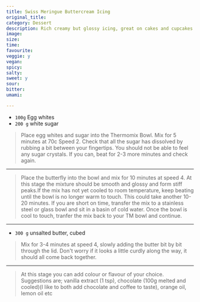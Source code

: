 ```yaml
---
title: Swiss Meringue Buttercream Icing
original_title: 
category: Dessert
description: Rich creamy but glossy icing, great on cakes and cupcakes
image:
size:
time: 
favourite:
veggie: y
vegan:
spicy:
salty:
sweet: y
sour:
bitter:
umami:

---
```


* `100g` Egg whites
* `200 g` white sugar 

>Place egg whites and sugar into the Thermomix Bowl. Mix for 5 minutes at 70c Speed 2. Check that all the sugar has dissolved by rubbing a bit between your fingertips. You should not be able to feel any sugar crystals. If you can, beat for 2-3 more minutes and check again.

---


>Place the butterfly into the bowl and mix for 10 minutes at speed 4. At this stage the mixture should be smooth and glossy and form stiff peaks.If the mix has not yet cooled to room temperature, keep beating until the bowl is no longer warm to touch. This could take another 10-20 minutes. If you are short on time, transfer the mix to a stainless steel or glass bowl and sit in a basin of cold water. Once the bowl is cool to touch, tranfer the mix back to your TM bowl and continue.

---

* `300 g` unsalted butter, cubed

>Mix for 3-4 minutes at speed 4, slowly adding the butter bit by bit through the lid. Don't worry if it looks a little curdly along the way, it should all come back together. 

---

>At this stage you can add colour or flavour of your choice. Suggestions are; vanilla extract (1 tsp), chocolate (100g melted and cooled)(I like to both add chocolate and coffee to taste), orange oil, lemon oil etc
